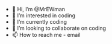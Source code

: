 - 👋 Hi, I’m @MrEWman
- 👀 I’m interested in coding
- 🌱 I’m currently coding
- 💞️ I’m looking to collaborate on coding
- 📫 How to reach me - email 

<!---
MrEWman/MrEWman is a ✨ special ✨ repository because its `README.md` (this file) appears on your GitHub profile.
You can click the Preview link to take a look at your changes.
--->
